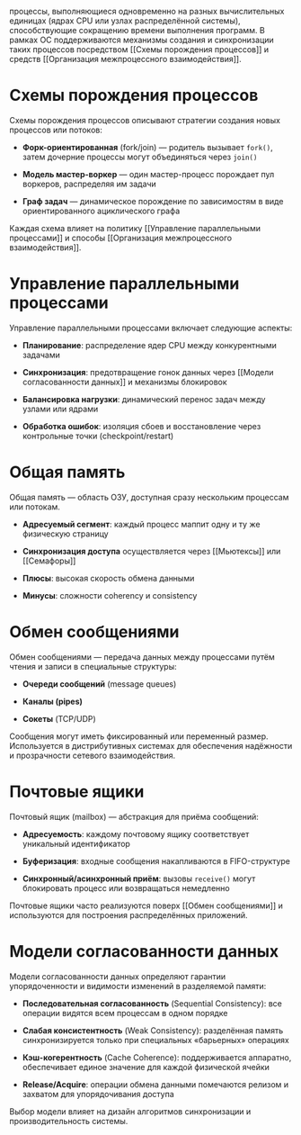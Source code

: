 процессы, выполняющиеся одновременно на разных вычислительных единицах (ядрах CPU или узлах распределённой системы), способствующие сокращению времени выполнения программ. В рамках ОС поддерживаются механизмы создания и синхронизации таких процессов посредством [[Схемы порождения процессов]] и средств [[Организация межпроцессного взаимодействия]].

# Схемы порождения процессов

Схемы порождения процессов описывают стратегии создания новых процессов или потоков:

- **Форк-ориентированная** (fork/join) — родитель вызывает `fork()`, затем дочерние процессы могут объединяться через `join()`
    
- **Модель мастер-воркер** — один мастер-процесс порождает пул воркеров, распределяя им задачи
    
- **Граф задач** — динамическое порождение по зависимостям в виде ориентированного ациклического графа
    

Каждая схема влияет на политику [[Управление параллельными процессами]] и способы [[Организация межпроцессного взаимодействия]].

# Управление параллельными процессами

Управление параллельными процессами включает следующие аспекты:

- **Планирование**: распределение ядер CPU между конкурентными задачами
    
- **Синхронизация**: предотвращение гонок данных через [[Модели согласованности данных]] и механизмы блокировок
    
- **Балансировка нагрузки**: динамический перенос задач между узлами или ядрами
    
- **Обработка ошибок**: изоляция сбоев и восстановление через контрольные точки (checkpoint/restart)
    

# Общая память

Общая память — область ОЗУ, доступная сразу нескольким процессам или потокам.

- **Адресуемый сегмент**: каждый процесс маппит одну и ту же физическую страницу
    
- **Синхронизация доступа** осуществляется через [[Мьютексы]] или [[Семафоры]]
    
- **Плюсы**: высокая скорость обмена данными
    
- **Минусы**: сложности coherency и consistency
    

# Обмен сообщениями

Обмен сообщениями — передача данных между процессами путём чтения и записи в специальные структуры:

- **Очереди сообщений** (message queues)
    
- **Каналы (pipes)**
    
- **Сокеты** (TCP/UDP)
    

Сообщения могут иметь фиксированный или переменный размер. Используется в дистрибутивных системах для обеспечения надёжности и прозрачности сетевого взаимодействия.

# Почтовые ящики

Почтовый ящик (mailbox) — абстракция для приёма сообщений:

- **Адресуемость**: каждому почтовому ящику соответствует уникальный идентификатор
    
- **Буферизация**: входные сообщения накапливаются в FIFO-структуре
    
- **Синхронный/асинхронный приём**: вызовы `receive()` могут блокировать процесс или возвращаться немедленно
    

Почтовые ящики часто реализуются поверх [[Обмен сообщениями]] и используются для построения распределённых приложений.

# Модели согласованности данных

Модели согласованности данных определяют гарантии упорядоченности и видимости изменений в разделяемой памяти:

- **Последовательная согласованность** (Sequential Consistency): все операции видятся всем процессам в одном порядке
    
- **Слабая консистентность** (Weak Consistency): разделённая память синхронизируется только при специальных «барьерных» операциях
    
- **Кэш-когерентность** (Cache Coherence): поддерживается аппаратно, обеспечивает единое значение для каждой физической ячейки
    
- **Release/Acquire**: операции обмена данными помечаются релизом и захватом для упорядочивания доступа
    

Выбор модели влияет на дизайн алгоритмов синхронизации и производительность системы.